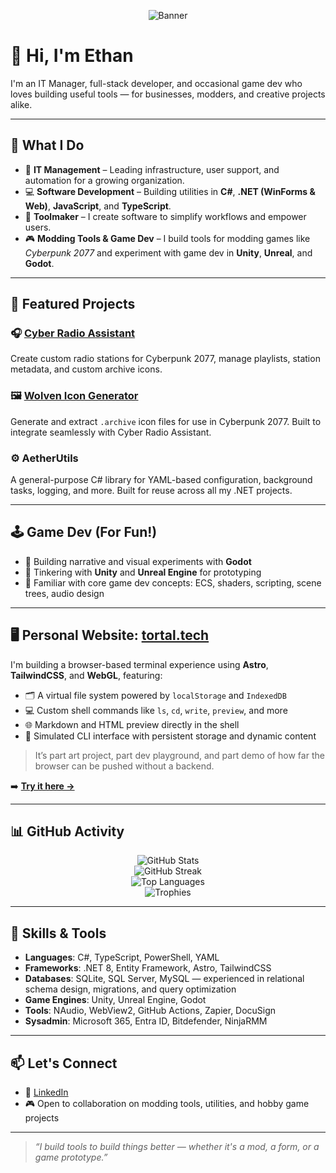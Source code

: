 <p align="center">
  <img src="https://github.com/ethan-hann/ethan-hann/main/assets/banner.png" alt="Banner" />
</p>

# 👋 Hi, I'm Ethan

I'm an IT Manager, full-stack developer, and occasional game dev who loves building useful tools — for businesses, modders, and creative projects alike.

---

## 🔧 What I Do

- 💼 **IT Management** – Leading infrastructure, user support, and automation for a growing organization.
- 💻 **Software Development** – Building utilities in **C#**, **.NET (WinForms & Web)**, **JavaScript**, and **TypeScript**.
- 🧰 **Toolmaker** – I create software to simplify workflows and empower users.
- 🎮 **Modding Tools & Game Dev** – I build tools for modding games like *Cyberpunk 2077* and experiment with game dev in **Unity**, **Unreal**, and **Godot**.

---

## 🚀 Featured Projects

### 🎧 [Cyber Radio Assistant](https://github.com/ethan-hann/CyberRadio-Assistant)
Create custom radio stations for Cyberpunk 2077, manage playlists, station metadata, and custom archive icons.

### 🖼 [Wolven Icon Generator](https://github.com/ethan-hann/Wolven-Icon-Generator)
Generate and extract `.archive` icon files for use in Cyberpunk 2077. Built to integrate seamlessly with Cyber Radio Assistant.

### ⚙️ AetherUtils
A general-purpose C# library for YAML-based configuration, background tasks, logging, and more. Built for reuse across all my .NET projects.

---

## 🕹️ Game Dev (For Fun!)

- 🎨 Building narrative and visual experiments with **Godot**
- 🔧 Tinkering with **Unity** and **Unreal Engine** for prototyping
- 🧠 Familiar with core game dev concepts: ECS, shaders, scripting, scene trees, audio design

---

## 🖥️ Personal Website: [tortal.tech](https://tortal.tech)

I'm building a browser-based terminal experience using **Astro**, **TailwindCSS**, and **WebGL**, featuring:

- 🗂️ A virtual file system powered by `localStorage` and `IndexedDB`
- 💻 Custom shell commands like `ls`, `cd`, `write`, `preview`, and more
- 🌐 Markdown and HTML preview directly in the shell
- 🧠 Simulated CLI interface with persistent storage and dynamic content

> It’s part art project, part dev playground, and part demo of how far the browser can be pushed without a backend.

➡️ [**Try it here →**](https://tortal.tech)

---

## 📊 GitHub Activity

<p align="center">
  <img src="https://github-readme-stats.vercel.app/api?username=ethan-hann&show_icons=true&theme=transparent&hide_title=false&include_all_commits=true" alt="GitHub Stats" />
  <br />
  <img src="https://github-readme-streak-stats.herokuapp.com?user=ethan-hann&theme=transparent&hide_border=true" alt="GitHub Streak" />
  <br />
  <img src="https://github-readme-stats.vercel.app/api/top-langs/?username=ethan-hann&layout=compact&theme=transparent&langs_count=6" alt="Top Languages" />
  <br />
  <img src="https://github-profile-trophy.vercel.app/?username=ethan-hann&theme=flat&column=6&margin-w=5&margin-h=5" alt="Trophies" />
</p>

---

## 🧠 Skills & Tools

- **Languages**: C#, TypeScript, PowerShell, YAML
- **Frameworks**: .NET 8, Entity Framework, Astro, TailwindCSS
- **Databases**: SQLite, SQL Server, MySQL — experienced in relational schema design, migrations, and query optimization
- **Game Engines**: Unity, Unreal Engine, Godot
- **Tools**: NAudio, WebView2, GitHub Actions, Zapier, DocuSign
- **Sysadmin**: Microsoft 365, Entra ID, Bitdefender, NinjaRMM

---

## 📫 Let's Connect

- 💼 [LinkedIn](https://www.linkedin.com/in/ethan-hann/)
- 🎮 Open to collaboration on modding tools, utilities, and hobby game projects

---

> *“I build tools to build things better — whether it's a mod, a form, or a game prototype.”*
